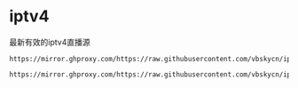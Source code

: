 # iptv4
最新有效的iptv4直播源





```
https://mirror.ghproxy.com/https://raw.githubusercontent.com/vbskycn/iptv4/master/iptv4.txt
```



```
https://mirror.ghproxy.com/https://raw.githubusercontent.com/vbskycn/iptv4/master/iptv4.m3u
```

